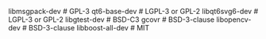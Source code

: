 libmsgpack-dev      # GPL-3
qt6-base-dev        # LGPL-3 or GPL-2
libqt6svg6-dev      # LGPL-3 or GPL-2
libgtest-dev        # BSD-C3
gcovr               # BSD-3-clause
libopencv-dev       # BSD-3-clause
libboost-all-dev    # MIT
